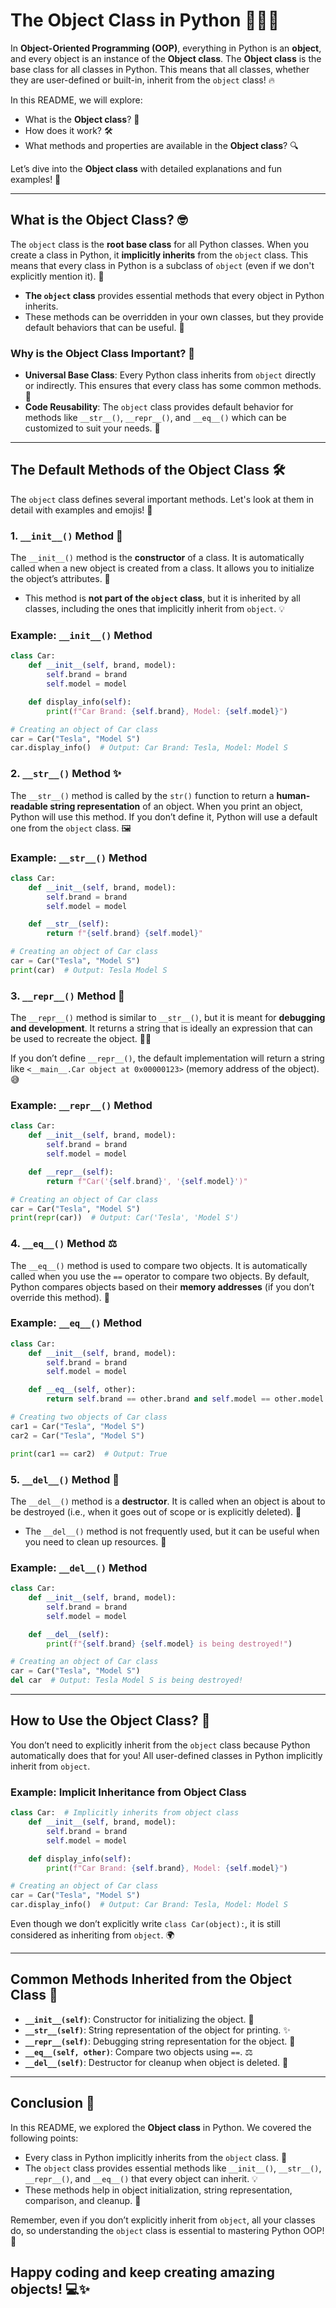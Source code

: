 
# The Object Class in Python 🧑‍💻🐍

In **Object-Oriented Programming (OOP)**, everything in Python is an **object**, and every object is an instance of the **Object class**. The **Object class** is the base class for all classes in Python. This means that all classes, whether they are user-defined or built-in, inherit from the `object` class! 🔥

In this README, we will explore:
- What is the **Object class**? 🤔
- How does it work? 🛠️
- What methods and properties are available in the **Object class**? 🔍

Let’s dive into the **Object class** with detailed explanations and fun examples! 🎉

---

## What is the Object Class? 🤓

The `object` class is the **root base class** for all Python classes. When you create a class in Python, it **implicitly inherits** from the `object` class. This means that every class in Python is a subclass of `object` (even if we don't explicitly mention it). 🧬

- **The `object` class** provides essential methods that every object in Python inherits.
- These methods can be overridden in your own classes, but they provide default behaviors that can be useful. 🌟

### Why is the Object Class Important? 🤔

- **Universal Base Class**: Every Python class inherits from `object` directly or indirectly. This ensures that every class has some common methods. 🧩
- **Code Reusability**: The `object` class provides default behavior for methods like `__str__()`, `__repr__()`, and `__eq__()` which can be customized to suit your needs. 🔄

---

## The Default Methods of the Object Class 🛠️

The `object` class defines several important methods. Let's look at them in detail with examples and emojis! 🎨

### 1. `__init__()` Method 🚀

The `__init__()` method is the **constructor** of a class. It is automatically called when a new object is created from a class. It allows you to initialize the object’s attributes. 🔧

- This method is **not part of the `object` class**, but it is inherited by all classes, including the ones that implicitly inherit from `object`. 💡

### Example: `__init__()` Method

```python
class Car:
    def __init__(self, brand, model):
        self.brand = brand
        self.model = model

    def display_info(self):
        print(f"Car Brand: {self.brand}, Model: {self.model}")

# Creating an object of Car class
car = Car("Tesla", "Model S")
car.display_info()  # Output: Car Brand: Tesla, Model: Model S
```

### 2. `__str__()` Method ✨

The `__str__()` method is called by the `str()` function to return a **human-readable string representation** of an object. When you print an object, Python will use this method. If you don’t define it, Python will use a default one from the `object` class. 🖼️

### Example: `__str__()` Method

```python
class Car:
    def __init__(self, brand, model):
        self.brand = brand
        self.model = model

    def __str__(self):
        return f"{self.brand} {self.model}"

# Creating an object of Car class
car = Car("Tesla", "Model S")
print(car)  # Output: Tesla Model S
```

### 3. `__repr__()` Method 👀

The `__repr__()` method is similar to `__str__()`, but it is meant for **debugging and development**. It returns a string that is ideally an expression that can be used to recreate the object. 🧑‍💻

If you don’t define `__repr__()`, the default implementation will return a string like `<__main__.Car object at 0x00000123>` (memory address of the object). 😅

### Example: `__repr__()` Method

```python
class Car:
    def __init__(self, brand, model):
        self.brand = brand
        self.model = model

    def __repr__(self):
        return f"Car('{self.brand}', '{self.model}')"

# Creating an object of Car class
car = Car("Tesla", "Model S")
print(repr(car))  # Output: Car('Tesla', 'Model S')
```

### 4. `__eq__()` Method ⚖️

The `__eq__()` method is used to compare two objects. It is automatically called when you use the `==` operator to compare two objects. By default, Python compares objects based on their **memory addresses** (if you don’t override this method). 🧠

### Example: `__eq__()` Method

```python
class Car:
    def __init__(self, brand, model):
        self.brand = brand
        self.model = model

    def __eq__(self, other):
        return self.brand == other.brand and self.model == other.model

# Creating two objects of Car class
car1 = Car("Tesla", "Model S")
car2 = Car("Tesla", "Model S")

print(car1 == car2)  # Output: True
```

### 5. `__del__()` Method 🧹

The `__del__()` method is a **destructor**. It is called when an object is about to be destroyed (i.e., when it goes out of scope or is explicitly deleted). 👋

- The `__del__()` method is not frequently used, but it can be useful when you need to clean up resources. 🧼

### Example: `__del__()` Method

```python
class Car:
    def __init__(self, brand, model):
        self.brand = brand
        self.model = model

    def __del__(self):
        print(f"{self.brand} {self.model} is being destroyed!")

# Creating an object of Car class
car = Car("Tesla", "Model S")
del car  # Output: Tesla Model S is being destroyed!
```

---

## How to Use the Object Class? 🤔

You don’t need to explicitly inherit from the `object` class because Python automatically does that for you! All user-defined classes in Python implicitly inherit from `object`.

### Example: Implicit Inheritance from Object Class

```python
class Car:  # Implicitly inherits from object class
    def __init__(self, brand, model):
        self.brand = brand
        self.model = model

    def display_info(self):
        print(f"Car Brand: {self.brand}, Model: {self.model}")

# Creating an object of Car class
car = Car("Tesla", "Model S")
car.display_info()  # Output: Car Brand: Tesla, Model: Model S
```

Even though we don’t explicitly write `class Car(object):`, it is still considered as inheriting from `object`. 🌍

---

## Common Methods Inherited from the Object Class 🧩

- **`__init__(self)`**: Constructor for initializing the object. 🚀
- **`__str__(self)`**: String representation of the object for printing. ✨
- **`__repr__(self)`**: Debugging string representation for the object. 👀
- **`__eq__(self, other)`**: Compare two objects using `==`. ⚖️
- **`__del__(self)`**: Destructor for cleanup when object is deleted. 🧹

---

## Conclusion 🎉

In this README, we explored the **Object class** in Python. We covered the following points:
- Every class in Python implicitly inherits from the `object` class. 🧬
- The `object` class provides essential methods like `__init__()`, `__str__()`, `__repr__()`, and `__eq__()` that every object can inherit. 💡
- These methods help in object initialization, string representation, comparison, and cleanup. 🧩

Remember, even if you don’t explicitly inherit from `object`, all your classes do, so understanding the `object` class is essential to mastering Python OOP! 🚀

Happy coding and keep creating amazing objects! 💻✨
---
